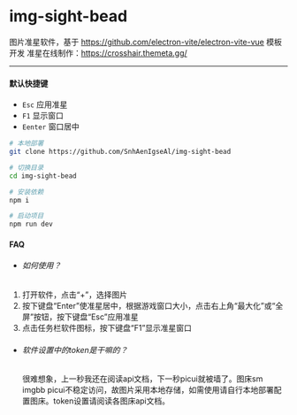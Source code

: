 # img-sight-bead

图片准星软件，基于 https://github.com/electron-vite/electron-vite-vue 模板开发
准星在线制作：https://crosshair.themeta.gg/

---

#### 默认快捷键

- `Esc` 应用准星
- `F1` 显示窗口
- `Eenter` 窗口居中

```sh
# 本地部署
git clone https://github.com/SnhAenIgseAl/img-sight-bead

# 切换目录
cd img-sight-bead

# 安装依赖
npm i

# 启动项目
npm run dev
```

#### FAQ

- ###### 如何使用？
1. 打开软件，点击“+”，选择图片
2. 按下键盘“Enter”使准星居中，根据游戏窗口大小，点击右上角“最大化”或“全屏”按钮，按下键盘“Esc”应用准星
3. 点击任务栏软件图标，按下键盘“F1”显示准星窗口

- ###### 软件设置中的token是干嘛的？
  很难想象，上一秒我还在阅读api文档，下一秒picui就被墙了。图床sm imgbb picui不稳定访问，故图片采用本地存储，如需使用请自行本地部署配置图床。token设置请阅读各图床api文档。